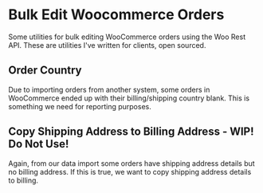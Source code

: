 # Bulk Edit Woocommerce Orders

Some utilities for bulk editing WooCommerce orders using the Woo Rest API. These are utilities I've written for clients, open sourced.

## Order Country

Due to importing orders from another system, some orders in WooCommerce ended up with their billing/shipping country blank. This is something we need for reporting purposes.

## Copy Shipping Address to Billing Address - WIP! Do Not Use!

Again, from our data import some orders have shipping address details but no billing address. If this is true, we want to copy shipping address details to billing. 
